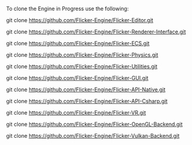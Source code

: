 To clone the Engine in Progress use the following:

git clone https://github.com/Flicker-Engine/Flicker-Editor.git

git clone https://github.com/Flicker-Engine/Flicker-Renderer-Interface.git

git clone https://github.com/Flicker-Engine/Flicker-ECS.git

git clone https://github.com/Flicker-Engine/Flicker-Physics.git

git clone https://github.com/Flicker-Engine/Flicker-Utilities.git

git clone https://github.com/Flicker-Engine/Flicker-GUI.git

git clone https://github.com/Flicker-Engine/Flicker-API-Native.git

git clone https://github.com/Flicker-Engine/Flicker-API-Csharp.git

git clone https://github.com/Flicker-Engine/Flicker-VR.git

git clone https://github.com/Flicker-Engine/Flicker-OpenGL-Backend.git

git clone https://github.com/Flicker-Engine/Flicker-Vulkan-Backend.git
